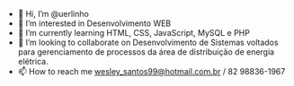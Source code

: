 - 👋 Hi, I’m @uerlinho
- 👀 I’m interested in Desenvolvimento WEB
- 🌱 I’m currently learning HTML, CSS, JavaScript, MySQL e PHP
- 💞️ I’m looking to collaborate on Desenvolvimento de Sistemas voltados para gerenciamento de processos da área de distribuição de energia elétrica.
- 📫 How to reach me wesley_santos99@hotmail.com.br / 82 98836-1967

<!---
uerlinho/uerlinho is a ✨ special ✨ repository because its `README.md` (this file) appears on your GitHub profile.
You can click the Preview link to take a look at your changes.
--->
